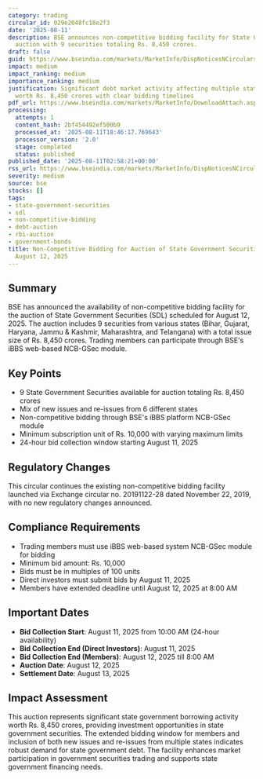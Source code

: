 ```yaml
---
category: trading
circular_id: 029e2048fc18e2f3
date: '2025-08-11'
description: BSE announces non-competitive bidding facility for State Government Securities
  auction with 9 securities totaling Rs. 8,450 crores.
draft: false
guid: https://www.bseindia.com/markets/MarketInfo/DispNoticesNCirculars.aspx?Noticeid={9C9218C6-778E-491D-9BD4-CCECE1B001DF}&noticeno=20250811-1&dt=08/11/2025&icount=1&totcount=59&flag=0
impact: medium
impact_ranking: medium
importance_ranking: medium
justification: Significant debt market activity affecting multiple state securities
  worth Rs. 8,450 crores with clear bidding timelines
pdf_url: https://www.bseindia.com/markets/MarketInfo/DownloadAttach.aspx?id=20250811-1&attachedId=
processing:
  attempts: 1
  content_hash: 2bf454492ef500b9
  processed_at: '2025-08-11T18:46:17.769643'
  processor_version: '2.0'
  stage: completed
  status: published
published_date: '2025-08-11T02:58:21+00:00'
rss_url: https://www.bseindia.com/markets/MarketInfo/DispNoticesNCirculars.aspx?Noticeid={9C9218C6-778E-491D-9BD4-CCECE1B001DF}&noticeno=20250811-1&dt=08/11/2025&icount=1&totcount=59&flag=0
severity: medium
source: bse
stocks: []
tags:
- state-government-securities
- sdl
- non-competitive-bidding
- debt-auction
- rbi-auction
- government-bonds
title: Non-Competitive Bidding for Auction of State Government Securities (SDL) on
  August 12, 2025
---
```


## Summary

BSE has announced the availability of non-competitive bidding facility for the auction of State Government Securities (SDL) scheduled for August 12, 2025. The auction includes 9 securities from various states (Bihar, Gujarat, Haryana, Jammu & Kashmir, Maharashtra, and Telangana) with a total issue size of Rs. 8,450 crores. Trading members can participate through BSE's iBBS web-based NCB-GSec module.

## Key Points

- 9 State Government Securities available for auction totaling Rs. 8,450 crores
- Mix of new issues and re-issues from 6 different states
- Non-competitive bidding through BSE's iBBS platform NCB-GSec module
- Minimum subscription unit of Rs. 10,000 with varying maximum limits
- 24-hour bid collection window starting August 11, 2025

## Regulatory Changes

This circular continues the existing non-competitive bidding facility launched via Exchange circular no. 20191122-28 dated November 22, 2019, with no new regulatory changes announced.

## Compliance Requirements

- Trading members must use iBBS web-based system NCB-GSec module for bidding
- Minimum bid amount: Rs. 10,000
- Bids must be in multiples of 100 units
- Direct investors must submit bids by August 11, 2025
- Members have extended deadline until August 12, 2025 at 8:00 AM

## Important Dates

- **Bid Collection Start**: August 11, 2025 from 10:00 AM (24-hour availability)
- **Bid Collection End (Direct Investors)**: August 11, 2025
- **Bid Collection End (Members)**: August 12, 2025 till 8:00 AM
- **Auction Date**: August 12, 2025
- **Settlement Date**: August 13, 2025

## Impact Assessment

This auction represents significant state government borrowing activity worth Rs. 8,450 crores, providing investment opportunities in state government securities. The extended bidding window for members and inclusion of both new issues and re-issues from multiple states indicates robust demand for state government debt. The facility enhances market participation in government securities trading and supports state government financing needs.